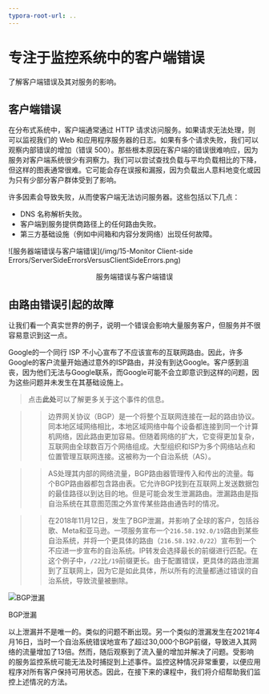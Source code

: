 ```yaml
---
typora-root-url: ..
---
```


# 专注于监控系统中的客户端错误 

了解客户端错误及其对服务的影响。

## 客户端错误

在分布式系统中，客户端通常通过 HTTP 请求访问服务。如果请求无法处理，则可以监视我们的 Web 和应用程序服务器的日志。如果有多个请求失败，我们可以观察内部错误的增加（错误 500）。那些根本原因在客户端的错误很难响应，因为服务对客户端系统很少有洞察力。我们可以尝试查找负载与平均负载相比的下降，但这样的图表通常很难。它可能会存在误报和漏报，因为负载出人意料地变化或因为只有少部分客户群体受到了影响。

许多因素会导致失败，从而使客户端无法访问服务器。这些包括以下几点：

- DNS 名称解析失败。
- 客户端到服务提供商路径上的任何路由失败。
- 第三方基础设施（例如中间箱和内容分发网络）出现任何故障。

![服务器端错误与客户端错误](/img/15-Monitor Client-side Errors/ServerSideErrorsVersusClientSideErrors.png)

<center>服务端错误与客户端错误</center>

## 由路由错误引起的故障

让我们看一个真实世界的例子，说明一个错误会影响大量服务客户，但服务并不很容易意识到这一点。

Google的一个同行 ISP 不小心宣布了不应该宣布的互联网路由。因此，许多Google的客户流量开始通过意外的ISP路由，并没有到达Google。客户感到沮丧，因为他们无法与Google联系，而Google可能不会立即意识到这样的问题，因为这些问题并未发生在其基础设施上。

> 点击**此处**可以了解更多关于这个事件的信息。

>> 边界网关协议（BGP）是一个将整个互联网连接在一起的路由协议。同本地区域网络相比，本地区域网络中每个设备都连接到同一个计算机网络，因此路由更加容易。但随着网络的扩大，它变得更加复杂，互联网由全球数百万个网络组成。大型组织和ISP为多个网络站点和位置管理互联网连接。这被称为一个自治系统（AS）。

>> AS处理其内部的网络流量，BGP路由器管理传入和传出的流量。每个BGP路由器都包含路由表。它允许BGP找到在互联网上发送数据包的最佳路径以到达目的地。但是可能会发生泄漏路由。泄漏路由是指自治系统在其意图范围之外宣传某些路由通告时的情况。

>> 在2018年11月12日，发生了BGP泄漏，并影响了全球的客户，包括谷歌、Meta和亚马逊。一项服务宣布一个`216.58.192.0/19`路由到某些自治系统，并将一个更具体的路由（`216.58.192.0/22`）宣布到一个不应进一步宣布的自治系统。IP转发会选择最长的前缀进行匹配。在这个例子中，`/22`比`/19`前缀更长。由于配置错误，更具体的路由泄漏到了互联网上，因为它是如此具体，所以所有的流量都通过错误的自治系统，导致流量被删除。

![BGP泄漏](/img/15-Monitor%20Client-side%20Errors/BGPLeak.png)

BGP泄漏

以上泄漏并不是唯一的。类似的问题不断出现。另一个类似的泄漏发生在2021年4月16日，当时一个自治系统错误地宣布了超过30,000个BGP前缀，导致进入其网络的流量增加了13倍。然而，随后观察到了流入量的增加并解决了问题。受影响的服务监控系统可能无法及时捕捉到上述事件。监控这种情况非常重要，以便应用程序对所有客户保持可用状态。因此，在接下来的课程中，我们将介绍帮助我们监控上述情况的方法。